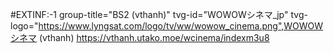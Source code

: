 #EXTINF:-1 group-title="BS2 (vthanh)" tvg-id="WOWOWシネマ_jp" tvg-logo="https://www.lyngsat.com/logo/tv/ww/wowow_cinema.png",WOWOWシネマ (vthanh)
https://vthanh.utako.moe/wcinema/indexm3u8

